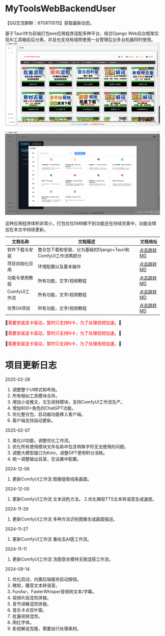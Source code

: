 # MyToolsWebBackendUser

【QQ交流群群：670870515】获取最新动态。

基于Tauri作为前端打包exe应用程序适配多种平台，结合Django Web后台框架实现AI工具箱前后分离，并且也支持局域网使用一台管理后台多台机器同时使用。
![在这里插入图片描述](./doc/assets/006c4e16acf245e3adaa43f3f5d71e20.png)

![在这里插入图片描述](./doc/assets/a51c2304c96b4f0d89f461b68cea3edb.png)

这种应用程序体积非常小，打包仅仅5MB都不到功能还在持续完善中，功能会增加在本文中持续更新。

|文档名称|文档描述|文档地址|
|-|-|-| 
|软件下载与安装|整合包下载和安装，分为基础的Django+Tauri和ComfyUI工作流两部分|[点击跳转MD](doc/软件下载与安装.md ':include :type=code')
|项目初始化应用|环境配置以及基本操作|[点击跳转MD](doc/基础环境使用.md ':include :type=code')
|功能与使用教程|所有功能，文字/视频教程|[点击跳转MD](doc/功能与使用教程.md ':include :type=code')
|ComfyUI工作流|所有功能，文字/视频教程|[点击跳转MD](doc/ComfyUI工作流使用.md ':include :type=code')
|优秀Git项目|所有功能，文字/视频教程|[点击跳转MD](doc/Git项目介绍和使用.md ':include :type=code')

🚨<font color="red">需要安装显卡驱动，暂时只支持N卡，为了处理视频加速。</font>🚨

🚨<font color="red">需要安装显卡驱动，暂时只支持N卡，为了处理视频加速。</font>🚨

🚨<font color="red">需要安装显卡驱动，暂时只支持N卡，为了处理视频加速。</font>🚨

# 项目更新日志

2025-02-28

1. 调整整个UI样式和布局。
2. 所有相似工具模块合并。
3. 增加小说推文，文生视频模块，支持ComfyUI工作流生产。
4. 增加800+角色的ChatGPT功能。
5. 优化整合包，启动器功能移入客户端。
6. 客户端支持自动更新。

2025-02-07

1. 美化UI功能，调整优化工作流。
2. 优化所有使用模块文件名称中包含特殊字符无法使用的问题。
3. 调整大模型接口为Kimi，调整GPT使用积分消耗。
4. 统一调整输出目录，在设置中配置。

2024-12-06

1. 更新ComfyUI工作流 图像提取线条画面。

2024-12-05

1. 更新ComfyUI工作流 文本润色方法。 2.优化微软TTS文本转语音生成速度。

2024-11-29

1. 更新ComfyUI工作流 多种方法识别图像生成画面描述。

2024-11-27

1. 更新ComfyUI工作流 重绘去AI感工作流。

2024-11-11

1. 更新ComfyUI工作流 洗图穿衣模特无限混搭工作流。

2024-09-14

1. 优化启动，内置后端服务启动按钮。
2. 微软，魔音文本转语音。
3. FunAsr，FasterWhisper音频转文本/字幕。
4. 视频片段混剪拼接。
5. 音节讲解混剪拼接。
6. 音乐卡点百叶窗。
7. 批量视频混剪。
8. 网红字体。
9. 影视解说克隆，需要自行处理素材。

